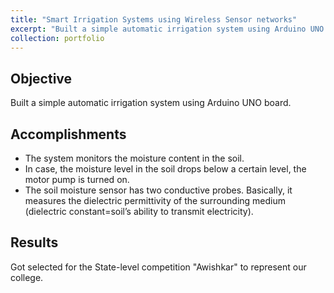 ```yaml
---
title: "Smart Irrigation Systems using Wireless Sensor networks"
excerpt: "Built a simple automatic irrigation system using Arduino UNO board<br/><img src='/images/iot.jpg'>"
collection: portfolio
---
```


## Objective
Built a simple automatic irrigation system using Arduino UNO board. 

## Accomplishments 
* The system monitors the moisture content in the soil.
* In case, the moisture level in the soil drops below a certain level, the motor pump is turned on.
* The soil moisture sensor has two conductive probes. Basically, it measures the dielectric permittivity of the surrounding medium (dielectric constant=soil’s ability to transmit electricity). 


## Results
Got selected for the State-level competition "Awishkar" to represent our college. 